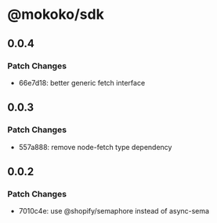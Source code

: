 # @mokoko/sdk

## 0.0.4

### Patch Changes

- 66e7d18: better generic fetch interface

## 0.0.3

### Patch Changes

- 557a888: remove node-fetch type dependency

## 0.0.2

### Patch Changes

- 7010c4e: use @shopify/semaphore instead of async-sema
